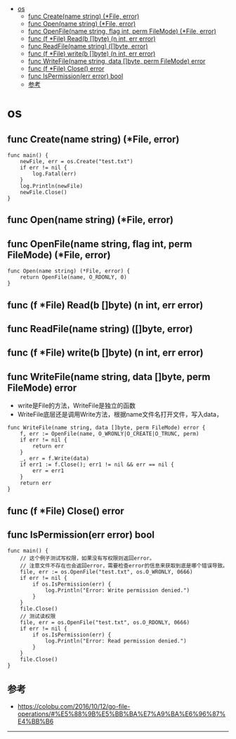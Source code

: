 <!-- MDTOC maxdepth:6 firsth1:1 numbering:0 flatten:0 bullets:1 updateOnSave:1 -->

- [os](#os)   
   - [func Create(name string) (*File, error)](#func-createname-string-file-error)   
   - [func Open(name string) (*File, error)](#func-openname-string-file-error)   
   - [func OpenFile(name string, flag int, perm FileMode) (*File, error)](#func-openfilename-string-flag-int-perm-filemode-file-error)   
   - [func (f *File) Read(b []byte) (n int, err error)](#func-f-file-readb-byte-n-int-err-error)   
   - [func ReadFile(name string) ([]byte, error)](#func-readfilename-string-byte-error)   
   - [func (f *File) write(b []byte) (n int, err error)](#func-f-file-writeb-byte-n-int-err-error)   
   - [func WriteFile(name string, data []byte, perm FileMode) error](#func-writefilename-string-data-byte-perm-filemode-error)   
   - [func (f *File) Close() error](#func-f-file-close-error)   
   - [func IsPermission(err error) bool](#func-ispermissionerr-error-bool)   
   - [参考](#参考)   

<!-- /MDTOC -->

# os




## func Create(name string) (*File, error)

```
func main() {
    newFile, err = os.Create("test.txt")
    if err != nil {
        log.Fatal(err)
    }
    log.Println(newFile)
    newFile.Close()
}
```

## func Open(name string) (*File, error)
## func OpenFile(name string, flag int, perm FileMode) (*File, error)


```
func Open(name string) (*File, error) {
	return OpenFile(name, O_RDONLY, 0)
}
```






## func (f *File) Read(b []byte) (n int, err error)
## func ReadFile(name string) ([]byte, error)








## func (f *File) write(b []byte) (n int, err error)
## func WriteFile(name string, data []byte, perm FileMode) error

* write是File的方法，WriteFile是独立的函数
* WriteFile底层还是调用Write方法，根据name文件名打开文件，写入data，

```
func WriteFile(name string, data []byte, perm FileMode) error {
	f, err := OpenFile(name, O_WRONLY|O_CREATE|O_TRUNC, perm)
	if err != nil {
		return err
	}
	_, err = f.Write(data)
	if err1 := f.Close(); err1 != nil && err == nil {
		err = err1
	}
	return err
}
```


## func (f *File) Close() error


## func IsPermission(err error) bool

```
func main() {
    // 这个例子测试写权限，如果没有写权限则返回error。
    // 注意文件不存在也会返回error，需要检查error的信息来获取到底是哪个错误导致。
    file, err := os.OpenFile("test.txt", os.O_WRONLY, 0666)
    if err != nil {
        if os.IsPermission(err) {
            log.Println("Error: Write permission denied.")
        }
    }
    file.Close()
    // 测试读权限
    file, err = os.OpenFile("test.txt", os.O_RDONLY, 0666)
    if err != nil {
        if os.IsPermission(err) {
            log.Println("Error: Read permission denied.")
        }
    }
    file.Close()
}
```

## 参考

* <https://colobu.com/2016/10/12/go-file-operations/#%E5%88%9B%E5%BB%BA%E7%A9%BA%E6%96%87%E4%BB%B6>


---

